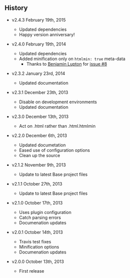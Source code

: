## History

- v2.4.3 February 19th, 2015
	- Updated dependencies
	- Happy version anniversary!

- v2.4.0 February 19th, 2014
	- Updated dependencies
	- Added minification only on `htmlmin: true` meta-data
		- Thanks to [Benjamin Lupton](https://github.com/balupton) for [issue #8](http://github.com/RobLoach/docpad-plugin-htmlmin/issues/8)

- v2.3.2 January 23rd, 2014
	- Updated documentation

- v2.3.1 December 23th, 2013
	- Disable on development environments
	- Updated documentation

- v2.3.0 December 13th, 2013
	- Act on .html rather than .html.htmlmin

- v2.2.0 December 6th, 2013
	- Updated documetation
	- Eased use of configuration options
	- Clean up the source

- v2.1.2 November 9th, 2013
	- Update to latest Base project files

- v2.1.1 October 27th, 2013
	- Update to latest Base project files

- v2.1.0 October 17th, 2013
	- Uses plugin configuration
	- Catch parsing errors
	- Documenation updates

- v2.0.1 October 14th, 2013
	- Travis test fixes
	- Minification options
	- Documenation updates

- v2.0.0 October 13th, 2013
	- First release
